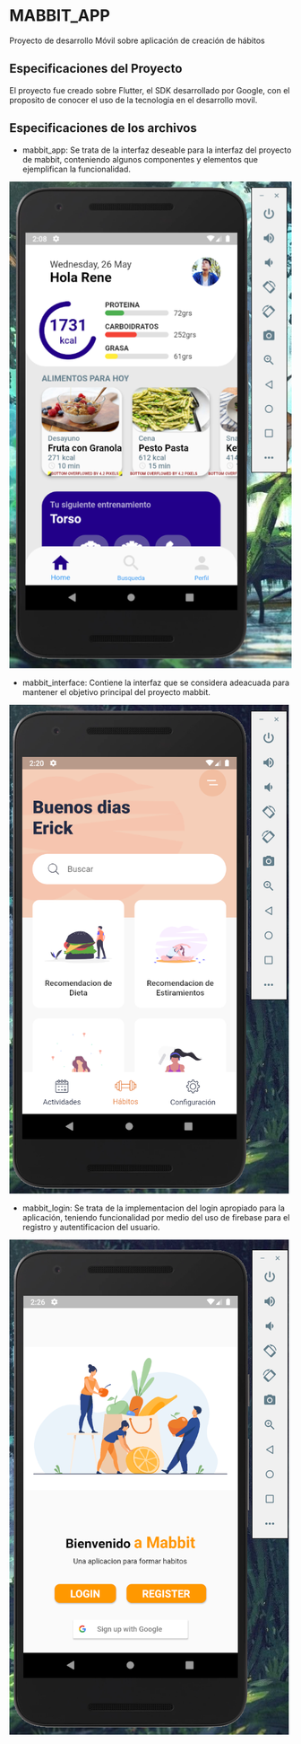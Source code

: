 # MABBIT_APP
Proyecto de desarrollo Móvil sobre aplicación de creación de hábitos   

## Especificaciones del Proyecto
El proyecto fue creado sobre Flutter, el SDK desarrollado por Google, 
con el proposito de conocer el uso de la tecnologia en el desarrollo
movil.

## Especificaciones de los archivos 
- mabbit_app: Se trata de la interfaz deseable para la interfaz del 
proyecto de mabbit, conteniendo algunos componentes y elementos que
ejemplifican la funcionalidad.

![mabbit_app](https://github.com/BetoMata/MABBIT/blob/main/Evidence/Ev1.PNG)

- mabbit_interface: Contiene la interfaz que se considera adeacuada para 
mantener el objetivo principal del proyecto mabbit.

![mabbit_app](https://github.com/BetoMata/MABBIT/blob/main/Evidence/Ev4.PNG)

- mabbit_login: Se trata de la implementacion del login apropiado para la aplicación,
teniendo funcionalidad por medio del uso de firebase para el registro y 
autentificacion del usuario.

![mabbit_app](https://github.com/BetoMata/MABBIT/blob/main/Evidence/Ev6.PNG)